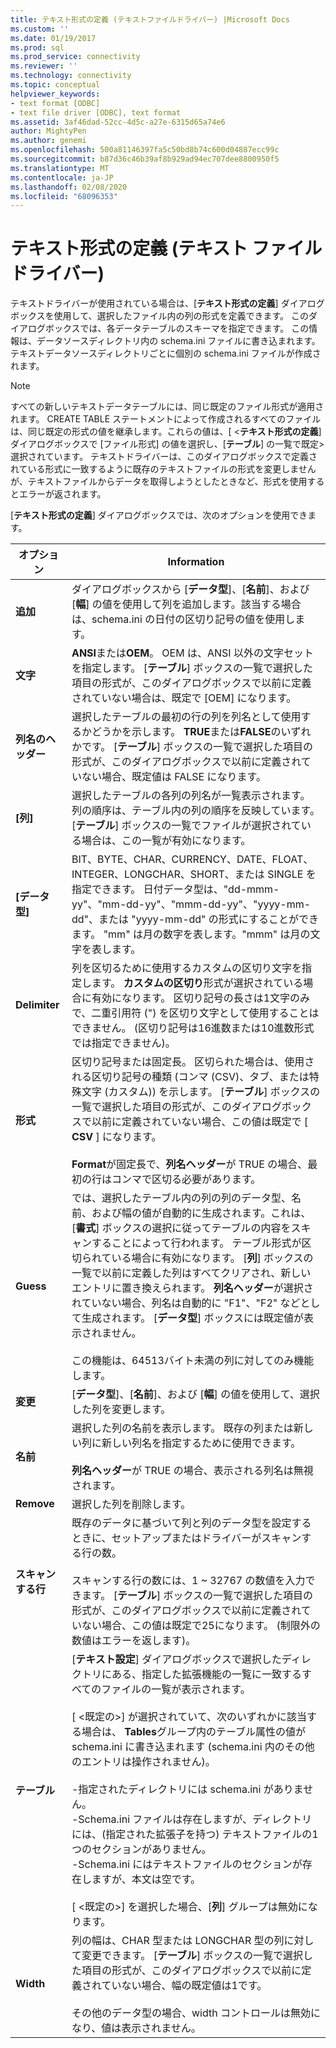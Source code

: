 ```yaml
---
title: テキスト形式の定義 (テキストファイルドライバー) |Microsoft Docs
ms.custom: ''
ms.date: 01/19/2017
ms.prod: sql
ms.prod_service: connectivity
ms.reviewer: ''
ms.technology: connectivity
ms.topic: conceptual
helpviewer_keywords:
- text format [ODBC]
- text file driver [ODBC], text format
ms.assetid: 3af46dad-52cc-4d5c-a27e-6315d65a74e6
author: MightyPen
ms.author: genemi
ms.openlocfilehash: 500a81146397fa5c50bd8b74c600d04887ecc99c
ms.sourcegitcommit: b87d36c46b39af8b929ad94ec707dee8800950f5
ms.translationtype: MT
ms.contentlocale: ja-JP
ms.lasthandoff: 02/08/2020
ms.locfileid: "68096353"
---
```

# <a name="defining-text-format-text-file-driver"></a>テキスト形式の定義 (テキスト ファイル ドライバー)
テキストドライバーが使用されている場合は、[**テキスト形式の定義**] ダイアログボックスを使用して、選択したファイル内の列の形式を定義できます。 このダイアログボックスでは、各データテーブルのスキーマを指定できます。 この情報は、データソースディレクトリ内の schema.ini ファイルに書き込まれます。 テキストデータソースディレクトリごとに個別の schema.ini ファイルが作成されます。  
  
> [!NOTE]  
>  すべての新しいテキストデータテーブルには、同じ既定のファイル形式が適用されます。 CREATE TABLE ステートメントによって作成されるすべてのファイルは、同じ既定の形式の値を継承します。これらの値は、[ \<**テキスト形式の定義**] ダイアログボックスで [ファイル形式] の値を選択し、[**テーブル**] の一覧で既定> 選択されています。 テキストドライバーは、このダイアログボックスで定義されている形式に一致するように既存のテキストファイルの形式を変更しませんが、テキストファイルからデータを取得しようとしたときなど、形式を使用するとエラーが返されます。  
  
 [**テキスト形式の定義**] ダイアログボックスでは、次のオプションを使用できます。  
  
|オプション|Information|  
|------------|-----------------|  
|**追加**|ダイアログボックスから [**データ型**]、[**名前**]、および [**幅**] の値を使用して列を追加します。該当する場合は、schema.ini の日付の区切り記号の値を使用します。|  
|**文字**|**ANSI**または**OEM**。 OEM は、ANSI 以外の文字セットを指定します。 [**テーブル**] ボックスの一覧で選択した項目の形式が、このダイアログボックスで以前に定義されていない場合は、既定で [OEM] になります。|  
|**列名のヘッダー**|選択したテーブルの最初の行の列を列名として使用するかどうかを示します。 **TRUE**または**FALSE**のいずれかです。 [**テーブル**] ボックスの一覧で選択した項目の形式が、このダイアログボックスで以前に定義されていない場合、既定値は FALSE になります。|  
|**[列]**|選択したテーブルの各列の列名が一覧表示されます。 列の順序は、テーブル内の列の順序を反映しています。 [**テーブル**] ボックスの一覧でファイルが選択されている場合は、この一覧が有効になります。|  
|**[データ型]**|BIT、BYTE、CHAR、CURRENCY、DATE、FLOAT、INTEGER、LONGCHAR、SHORT、または SINGLE を指定できます。 日付データ型は、"dd-mmm-yy"、"mm-dd-yy"、"mmm-dd-yy"、"yyyy-mm-dd"、または "yyyy-mm-dd" の形式にすることができます。 "mm" は月の数字を表します。"mmm" は月の文字を表します。|  
|**Delimiter**|列を区切るために使用するカスタムの区切り文字を指定します。 **カスタムの区切り**形式が選択されている場合に有効になります。 区切り記号の長さは1文字のみで、二重引用符 (") を区切り文字として使用することはできません。 (区切り記号は16進数または10進数形式では指定できません)。|  
|**形式**|区切り記号または固定長。 区切られた場合は、使用される区切り記号の種類 (コンマ (CSV)、タブ、または特殊文字 (カスタム)) を示します。 [**テーブル**] ボックスの一覧で選択した項目の形式が、このダイアログボックスで以前に定義されていない場合、この値は既定で [ **CSV** ] になります。<br /><br /> **Format**が固定長で、**列名ヘッダー**が TRUE の場合、最初の行はコンマで区切る必要があります。|  
|**Guess**|では、選択したテーブル内の列の列のデータ型、名前、および幅の値が自動的に生成されます。これは、[**書式**] ボックスの選択に従ってテーブルの内容をスキャンすることによって行われます。 テーブル形式が区切られている場合に有効になります。 [**列**] ボックスの一覧で以前に定義した列はすべてクリアされ、新しいエントリに置き換えられます。 **列名ヘッダー**が選択されていない場合、列名は自動的に "F1"、"F2" などとして生成されます。 [**データ型**] ボックスには既定値が表示されません。<br /><br /> この機能は、64513バイト未満の列に対してのみ機能します。|  
|**変更**|[**データ型**]、[**名前**]、および [**幅**] の値を使用して、選択した列を変更します。|  
|**名前**|選択した列の名前を表示します。 既存の列または新しい列に新しい列名を指定するために使用できます。<br /><br /> **列名ヘッダー**が TRUE の場合、表示される列名は無視されます。|  
|**Remove**|選択した列を削除します。|  
|**スキャンする行**|既存のデータに基づいて列と列のデータ型を設定するときに、セットアップまたはドライバーがスキャンする行の数。<br /><br /> スキャンする行の数には、1 ~ 32767 の数値を入力できます。 [**テーブル**] ボックスの一覧で選択した項目の形式が、このダイアログボックスで以前に定義されていない場合、この値は既定で25になります。 (制限外の数値はエラーを返します)。|  
|**テーブル**|[**テキスト設定**] ダイアログボックスで選択したディレクトリにある、指定した拡張機能の一覧に一致するすべてのファイルの一覧が表示されます。<br /><br /> [ \<既定の>] が選択されていて、次のいずれかに該当する場合は、 **Tables**グループ内のテーブル属性の値が schema.ini に書き込まれます (schema.ini 内のその他のエントリは操作されません)。<br /><br /> -指定されたディレクトリには schema.ini がありません。<br />-Schema.ini ファイルは存在しますが、ディレクトリには、(指定された拡張子を持つ) テキストファイルの1つのセクションがありません。<br />-Schema.ini にはテキストファイルのセクションが存在しますが、本文は空です。<br /><br /> [ \<既定の>] を選択した場合、[**列**] グループは無効になります。|  
|**Width**|列の幅は、CHAR 型または LONGCHAR 型の列に対して変更できます。 [**テーブル**] ボックスの一覧で選択した項目の形式が、このダイアログボックスで以前に定義されていない場合、幅の既定値は1です。<br /><br /> その他のデータ型の場合、width コントロールは無効になり、値は表示されません。|
